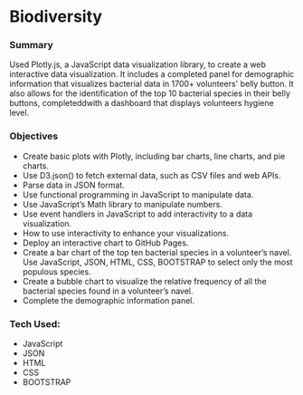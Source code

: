 # Biodiversity

### Summary
Used Plotly.js, a JavaScript data visualization library, to create a web interactive data visualization. It includes a completed panel for demographic information that visualizes bacterial data in 1700+ volunteers' belly button. It also allows for the identification of the top 10 bacterial species in their belly buttons, completeddwith a dashboard that displays volunteers hygiene level.


### Objectives
* Create basic plots with Plotly, including bar charts, line charts, and pie charts.
* Use D3.json() to fetch external data, such as CSV files and web APIs.
* Parse data in JSON format.
* Use functional programming in JavaScript to manipulate data.
* Use JavaScript’s Math library to manipulate numbers.
* Use event handlers in JavaScript to add interactivity to a data visualization.
* How to use interactivity to enhance your visualizations.
* Deploy an interactive chart to GitHub Pages.
* Create a bar chart of the top ten bacterial species in a volunteer’s navel. Use JavaScript, JSON, HTML, CSS, BOOTSTRAP to select only the most populous species.
* Create a bubble chart to visualize the relative frequency of all the bacterial species found in a volunteer’s navel.
* Complete the demographic information panel.

### Tech Used:
* JavaScript
* JSON 
* HTML 
* CSS
* BOOTSTRAP
